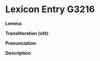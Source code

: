 # Lexicon Entry G3216

**Lemma**: 

**Transliteration (xlit)**: 

**Pronunciation**: 

**Description**:

